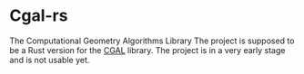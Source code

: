 # Cgal-rs
The Computational Geometry Algorithms Library
The project is supposed to be a Rust version for the [CGAL](https://www.cgal.org/) library.
The project is in a very early stage and is not usable yet.